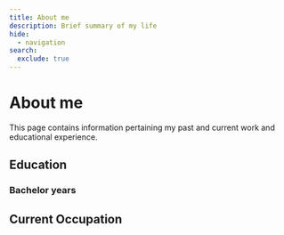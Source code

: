 ```yaml
---
title: About me
description: Brief summary of my life
hide:
  - navigation
search:
  exclude: true
---
```


# About me

This page contains information pertaining my past and current work and
educational experience.

## Education

### Bachelor years

## Current Occupation
